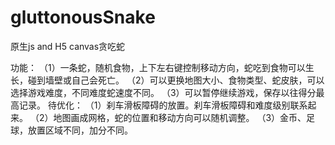 # gluttonousSnake
原生js and H5 canvas贪吃蛇

功能：
（1）一条蛇，随机食物，上下左右键控制移动方向，蛇吃到食物可以生长，碰到墙壁或自己会死亡。
（2）可以更换地图大小、食物类型、蛇皮肤，可以选择游戏难度，不同难度蛇速度不同。
（3）可以暂停继续游戏，保存以往得分最高记录。
待优化：
（1）刹车滑板障碍的放置。刹车滑板障碍和难度级别联系起来。
（2）地图画成网格，蛇的位置和移动方向可以随机调整。
（3）金币、足球，放置区域不同，加分不同。
